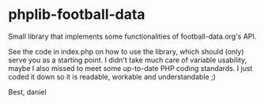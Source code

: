 # phplib-football-data
Small library that implements some functionalities of football-data.org's API.

See the code in index.php on how to use the library, which should (only) serve you as a starting point. I didn't take much care of variable usability, maybe I also missed to meet some up-to-date PHP coding standards. I just coded it down so it is readable, workable and understandable ;)

Best,
daniel

